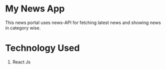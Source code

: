 # My News App
This news portal uses news-API for fetching latest news and showing news in category wise.
# Technology Used
1. React Js